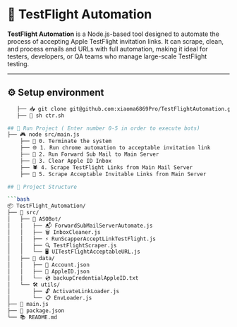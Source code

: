 # 🚀 TestFlight Automation

**TestFlight Automation** is a Node.js-based tool designed to automate the process of accepting Apple TestFlight invitation links. It can scrape, clean, and process emails and URLs with full automation, making it ideal for testers, developers, or QA teams who manage large-scale TestFlight testing.

---

 ## ⚙️ Setup environment
```bash
   ├── 📥 git clone git@github.com:xiaoma6869Pro/TestFlightAutomation.git
   ├── 🚀 sh ctr.sh

## 🚀 Run Project ( Enter number 0-5 in order to execute bots)
├── 🎮 node src/main.js
    ├── 🛑 0. Terminate the system
    ├── 🌐 1. Run chrome automation to acceptable invitation link
    ├── 📧 2. Run Forward Sub Mail to Main Server
    ├── 🧹 3. Clear Apple ID Inbox
    ├── 🕷️ 4. Scrape TestFlight Links from Main Mail Server
    ├── 🔗 5. Scrape Acceptable Invitable Links from Main Server

## 📁 Project Structure

```bash
📦 TestFlight_Automation/
├── 🎯 src/
│   ├── 🤖 ASOBot/
│   │   ├── 📬 ForwardSubMailServerAutomate.js
│   │   ├── 🗑️ InboxCleaner.js
│   │   ├── ⚡ RunScapperAcceptLinkTestFlight.js
│   │   ├── 🔍 TestFlightScraper.js
│   │   └── 🖥️ UITestFlightAcceptableURL.js
│   ├── 💾 data/
│   │   ├── 👤 Account.json
│   │   ├── 🍎 AppleID.json
│   │   └── 💿 backupCredentialAppleID.txt
│   └── 🛠️ utils/
│       ├── 🔓 ActivateLinkLoader.js
│       └── 📋 EnvLoader.js
├── 📄 main.js
├── 📘 package.json
└── 📚 README.md